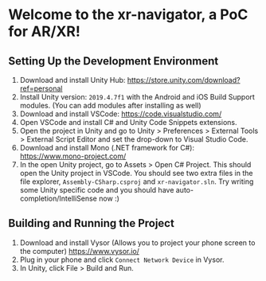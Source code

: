 # Welcome to the xr-navigator, a PoC for AR/XR!

## Setting Up the Development Environment

1. Download and install Unity Hub: https://store.unity.com/download?ref=personal
2. Install Unity version: `2019.4.7f1` with the Android and iOS Build Support modules. (You can add modules after installing as well)
3. Download and install VSCode: https://code.visualstudio.com/
4. Open VSCode and install C# and Unity Code Snippets extensions.
5. Open the project in Unity and go to Unity > Preferences > External Tools > External Script Editor and set the drop-down to Visual Studio Code.
6. Download and install Mono (.NET framework for C#): https://www.mono-project.com/
7. In the open Unity project, go to Assets > Open C# Project.
   This should open the Unity project in VSCode. You should see two extra files in the file explorer, `Assembly-CSharp.csproj` and `xr-navigator.sln`. Try writing some Unity specific code and you should have auto-completion/IntelliSense now :)

## Building and Running the Project
1. Download and install Vysor (Allows you to project your phone screen to the computer) https://www.vysor.io/
2. Plug in your phone and click ```Connect Network Device``` in Vysor.
3. In Unity, click File > Build and Run.